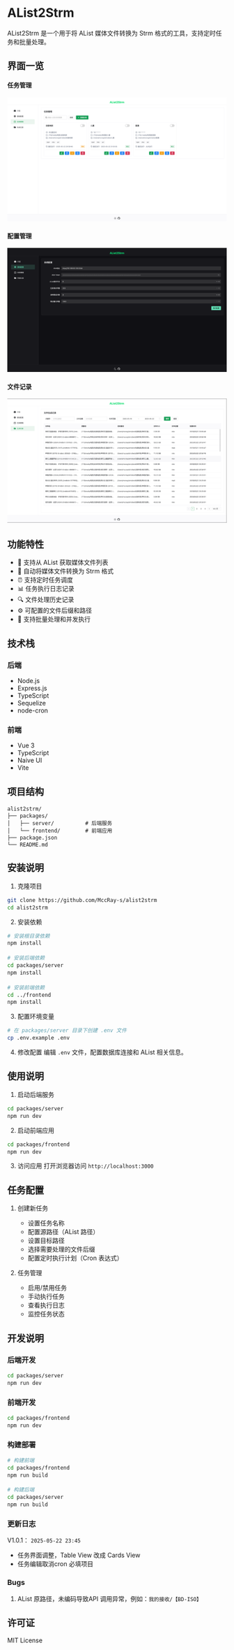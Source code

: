 # AList2Strm

AList2Strm 是一个用于将 AList 媒体文件转换为 Strm 格式的工具，支持定时任务和批量处理。

## 界面一览

#### 任务管理
[![任务管理](./screenshot/screenshot2025052223.39.19.png)](https://github.com/MccRay-s/alist2strm/blob/main/screenshot/screenshot2025052223.39.19.png)


#### 配置管理
[![任务管理](./screenshot/screenshot-2025052223.38.49.png)](https://github.com/MccRay-s/alist2strm/blob/main/screenshot/screenshot-2025052223.38.49.png)

#### 文件记录

[![文件记录](./screenshot/screenshot2025052223.39.32.png)](https://github.com/MccRay-s/alist2strm/blob/main/screenshot/screenshot2025052223.39.32.png)


## 功能特性

- 🎯 支持从 AList 获取媒体文件列表
- 🔄 自动将媒体文件转换为 Strm 格式
- ⏰ 支持定时任务调度
- 📊 任务执行日志记录
- 🔍 文件处理历史记录
- ⚙️ 可配置的文件后缀和路径
- 🚀 支持批量处理和并发执行

## 技术栈

### 后端
- Node.js
- Express.js
- TypeScript
- Sequelize
- node-cron

### 前端
- Vue 3
- TypeScript
- Naive UI
- Vite

## 项目结构

```
alist2strm/
├── packages/
│   ├── server/          # 后端服务
│   └── frontend/        # 前端应用
├── package.json
└── README.md
```

## 安装说明

1. 克隆项目
```bash
git clone https://github.com/MccRay-s/alist2strm
cd alist2strm
```

2. 安装依赖
```bash
# 安装根目录依赖
npm install

# 安装后端依赖
cd packages/server
npm install

# 安装前端依赖
cd ../frontend
npm install
```

3. 配置环境变量
```bash
# 在 packages/server 目录下创建 .env 文件
cp .env.example .env
```

4. 修改配置
编辑 `.env` 文件，配置数据库连接和 AList 相关信息。

## 使用说明

1. 启动后端服务
```bash
cd packages/server
npm run dev
```

2. 启动前端应用
```bash
cd packages/frontend
npm run dev
```

3. 访问应用
打开浏览器访问 `http://localhost:3000`

## 任务配置

1. 创建新任务
   - 设置任务名称
   - 配置源路径（AList 路径）
   - 设置目标路径
   - 选择需要处理的文件后缀
   - 配置定时执行计划（Cron 表达式）

2. 任务管理
   - 启用/禁用任务
   - 手动执行任务
   - 查看执行日志
   - 监控任务状态

## 开发说明

### 后端开发
```bash
cd packages/server
npm run dev
```

### 前端开发
```bash
cd packages/frontend
npm run dev
```

### 构建部署
```bash
# 构建前端
cd packages/frontend
npm run build

# 构建后端
cd packages/server
npm run build
```

### 更新日志
V1.0.1： `2025-05-22 23:45`
- 任务界面调整，Table View 改成 Cards View
- 任务编辑取消cron 必填项目

### Bugs 
1. AList 原路径，未编码导致API 调用异常，例如：`我的接收/【BD-ISO】`

## 许可证

MIT License 